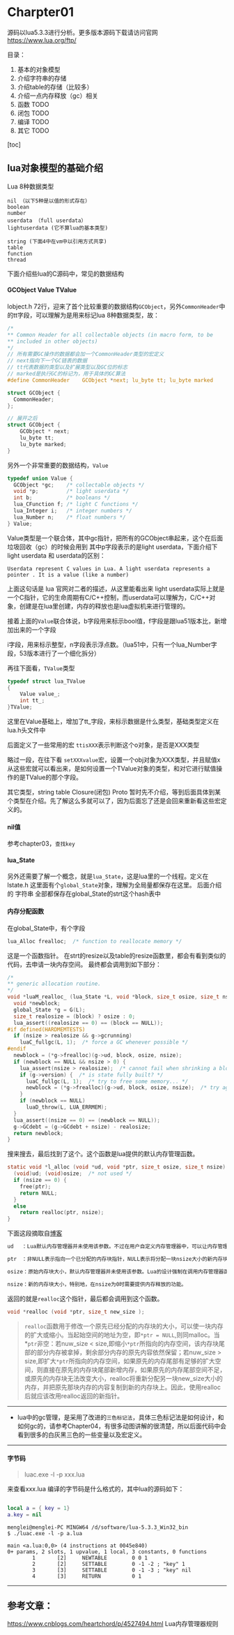 # Charpter01

源码以lua5.3.3进行分析。更多版本源码下载请访问官网 https://www.lua.org/ftp/ 

目录：

1. 基本的对象模型
2. 介绍字符串的存储
3. 介绍table的存储（比较多）
4. 介绍一点内存释放（gc）相关
5. 函数 TODO
6. 闭包 TODO
7. 编译 TODO
8. 其它 TODO

[toc]


## lua对象模型的基础介绍

Lua 8种数据类型

```
nil （以下5种是以值的形式存在）
boolean 
number 
userdata （full userdata）
lightuserdata (它不算lua的基本类型)

string (下面4中在vm中以引用方式共享)
table 
function 
thread 
```
下面介绍些lua的C源码中，常见的数据结构

#### GCObject Value TValue

lobject.h 72行，迎来了首个比较重要的数据结构`GCObject`，另外`CommonHeader`中的tt字段，可以理解为是用来标记lua 8种数据类型，故：
```c
/*
** Common Header for all collectable objects (in macro form, to be
** included in other objects)
*/
// 所有需要GC操作的数据都会加一个CommonHeader类型的宏定义
// next指向下一个GC链表的数据
// tt代表数据的类型以及扩展类型以及GC位的标志
// marked是执行GC的标记为，用于具体的GC算法
#define CommonHeader	GCObject *next; lu_byte tt; lu_byte marked

struct GCObject {
  CommonHeader;
};

// 展开之后
struct GCObject {
    GCObject * next;
    lu_byte tt;
    lu_byte marked;
}
```


另外一个非常重要的数据结构，`Value`
```c
typedef union Value {
  GCObject *gc;    /* collectable objects */
  void *p;         /* light userdata */
  int b;           /* booleans */
  lua_CFunction f; /* light C functions */
  lua_Integer i;   /* integer numbers */
  lua_Number n;    /* float numbers */
} Value;
```
Value类型是一个联合体，其中gc指针，把所有的GCObject串起来，这个在后面垃圾回收（gc）的时候会用到
其中p字段表示的是light userdata，下面介绍下light userdata 和 userdata的区别：

```
Userdata represent C values in Lua. A light userdata represents a pointer . It is a value (like a number)  
```
上面这句话是 lua 官网对二者的描述，从这里能看出来 light userdata实际上就是一个C指针，它的生命周期有C/C++控制，而userdata可以理解为，C/C++对象，创建是在lua里创建，内存的释放也是lua虚拟机来进行管理的。

接着上面的`Value`联合体说，b字段用来标示bool值，f字段是跟lua51版本比，新增加出来的一个字段

i字段，用来标示整型，n字段表示浮点数。（lua51中，只有一个lua_Number字段，53版本进行了一个细化拆分）


再往下面看，`TValue`类型
```c
typedef struct lua_TValue
{
    Value value_;
    int tt_;
}TValue;
```
这里在Value基础上，增加了tt_字段，来标示数据是什么类型，基础类型定义在lua.h头文件中




后面定义了一些常用的宏
`ttisXXX`表示判断这个o对象，是否是XXX类型

略过一段，在往下看
`setXXXvalue`宏，设置一个obj对象为XXX类型，并且赋值x
从这些宏就可以看出来，是如何设置一个TValue对象的类型，和对它进行赋值操作的是TValue的那个字段。


其它类型，string table Closure(闭包) Proto 暂时先不介绍，等到后面具体到某个类型在介绍。先了解这么多就可以了，因为后面忘了还是会回来重新看这些宏定义的。

#### nil值
参考chapter03，`查找key`


#### lua_State

另外还需要了解一个概念，就是`lua_State`，这是lua里的一个线程。定义在lstate.h
这里面有个`global_State`对象，理解为全局量都保存在这里。
后面介绍的 字符串 全部都保存在global_State的strt这个hash表中


#### 内存分配函数
在global_State中，有个字段
```c
lua_Alloc frealloc;  /* function to reallocate memory */
```
这是一个函数指针。
在strt的resize以及table的resize函数里，都会有看到类似的代码，去申请一块内存空间。
最终都会调用到如下部分：
```c
/*
** generic allocation routine.
*/
void *luaM_realloc_ (lua_State *L, void *block, size_t osize, size_t nsize) {
  void *newblock;
  global_State *g = G(L);
  size_t realosize = (block) ? osize : 0;
  lua_assert((realosize == 0) == (block == NULL));
#if defined(HARDMEMTESTS)
  if (nsize > realosize && g->gcrunning)
    luaC_fullgc(L, 1);  /* force a GC whenever possible */
#endif
  newblock = (*g->frealloc)(g->ud, block, osize, nsize);
  if (newblock == NULL && nsize > 0) {
    lua_assert(nsize > realosize);  /* cannot fail when shrinking a block */
    if (g->version) {  /* is state fully built? */
      luaC_fullgc(L, 1);  /* try to free some memory... */
      newblock = (*g->frealloc)(g->ud, block, osize, nsize);  /* try again */
    }
    if (newblock == NULL)
      luaD_throw(L, LUA_ERRMEM);
  }
  lua_assert((nsize == 0) == (newblock == NULL));
  g->GCdebt = (g->GCdebt + nsize) - realosize;
  return newblock;
}
```

搜来搜去，最后找到了这个。这个函数是lua提供的默认内存管理函数。
```c
static void *l_alloc (void *ud, void *ptr, size_t osize, size_t nsize) {
  (void)ud; (void)osize;  /* not used */
  if (nsize == 0) {
    free(ptr);
    return NULL;
  }
  else
    return realloc(ptr, nsize);
}
```

下面这段摘取自[博客](https://www.cnblogs.com/heartchord/p/4527494.html)
```txt
ud　 ：Lua默认内存管理器并未使用该参数。不过在用户自定义内存管理器中，可以让内存管理在不同的堆上进行。

ptr　：非NULL表示指向一个已分配的内存块指针，NULL表示将分配一块nsize大小的新内存块。

osize：原始内存块大小，默认内存管理器并未使用该参数。Lua的设计强制在调用内存管理器函数时候需要给出原始内存块的大小信息，如果用户需要自定义一个高效的内存管理器，那么这个参数信息将十分重要。这是因为大多数的内存管理算法都需要为所管理的内存块加上一个cookie，里面存储了内存块尺寸的信息，以便在释放内存的时候能够获取到尺寸信息(譬如多级内存池回收内存操作)。而Lua内存管理器刻意在调用内存管理器时提供了这个信息，这样就不必额外存储这些cookie信息，这样在大量使用小内存块的环境中将可以节省不少的内存。另外在ptr传入NULL时，osize表示Lua对象类型（LUA_TNIL、LUA_TBOOLEAN、LUA_TTHREAD等等），这样内存管理器就可以知道当前在分配的对象的类型，从而可以针对它做一些统计或优化的工作。

nsize：新的内存块大小，特别地，在nsize为0时需要提供内存释放的功能。
```


返回的就是`realloc`这个指针，最后都会调用到这个函数。

```c
void *realloc (void *ptr, size_t new_size );
```

> `realloc`函数用于修改一个原先已经分配的内存块的大小，可以使一块内存的扩大或缩小。当起始空间的地址为空，即`*ptr = NULL`,则同malloc。当*`ptr`非空：若nuw_size < size,即缩小`*ptr`所指向的内存空间，该内存块尾部的部分内存被拿掉，剩余部分内存的原先内容依然保留；若nuw_size > size,即扩大`*ptr`所指向的内存空间，如果原先的内存尾部有足够的扩大空间，则直接在原先的内存块尾部新增内存，如果原先的内存尾部空间不足，或原先的内存块无法改变大小，realloc将重新分配另一块new_size大小的内存，并把原先那块内存的内容复制到新的内存块上。因此，使用realloc后就应该改用realloc返回的新指针。



------------------

- lua中的gc管理，是采用了改进的`三色标记法`，具体三色标记法是如何设计，和如何gc的，请参考Chapter04，有很多动图讲解的很清楚，所以后面代码中会看到很多的白灰黑三色的一些变量以及宏定义。


------------------------
#### 字节码
> luac.exe -l -p xxx.lua

来查看xxx.lua 编译的字节码是什么格式的，其中lua的源码如下：

```lua

local a = { key = 1}
a.key = nil
```


```
menglei@menglei-PC MINGW64 /d/software/lua-5.3.3_Win32_bin
$ ./luac.exe -l -p a.lua

main <a.lua:0,0> (4 instructions at 0045e840)
0+ params, 2 slots, 1 upvalue, 1 local, 3 constants, 0 functions
        1       [2]     NEWTABLE        0 0 1
        2       [2]     SETTABLE        0 -1 -2 ; "key" 1
        3       [3]     SETTABLE        0 -1 -3 ; "key" nil
        4       [3]     RETURN          0 1

```



---------------------
## 参考文章：

https://www.cnblogs.com/heartchord/p/4527494.html  Lua内存管理器规则
